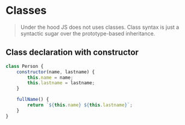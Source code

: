 # Classes

> Under the hood JS does not uses classes. Class syntax is just a syntactic sugar over the prototype-based inheritance.

## Class declaration with constructor

```js
class Person {
    constructor(name, lastname) {
        this.name = name;
        this.lastname = lastname;
    }

    fullName() {
        return `${this.name} ${this.lastname}`;
    }
}
```
